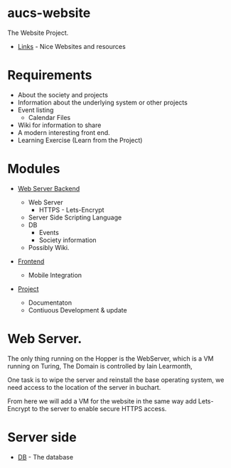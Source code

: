 # aucs-website
The Website Project.

* [Links](links.md) - Nice Websites and resources

# Requirements

* About the society and projects
* Information about the underlying system or other projects
* Event listing
    * Calendar Files
* Wiki for information to share
* A modern interesting front end.
* Learning Exercise (Learn from the Project)

# Modules

* [Web Server Backend](backend.md) 
    * Web Server 
        * HTTPS - Lets-Encrypt
    * Server Side Scripting Language
    * DB 
        * Events
        * Society information
    * Possibly Wiki.

* [Frontend](frontend.md)
    * Mobile Integration

* [Project](project)
    * Documentaton
    * Contiuous Development & update

# Web Server.

The only thing running on the Hopper is the WebServer, which is a VM running on Turing, 
The Domain is controlled by Iain Learmonth,

One task is to wipe the server and reinstall the base operating system, we need access to the location of the server in buchart.

From here we will add a VM for the website in the same way add Lets-Encrypt to the server to enable secure HTTPS access.

# Server side 

* [DB](DB.md) - The database 


